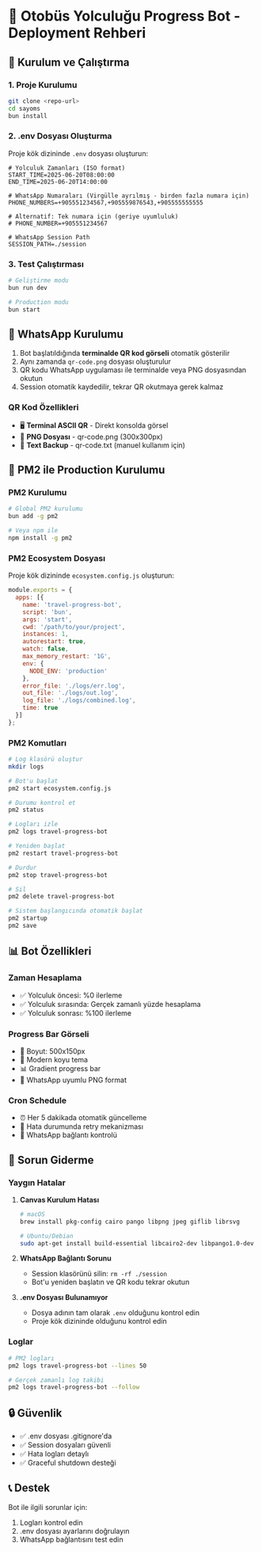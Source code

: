 # 🚀 Otobüs Yolculuğu Progress Bot - Deployment Rehberi

## 🔧 Kurulum ve Çalıştırma

### 1. Proje Kurulumu
```bash
git clone <repo-url>
cd sayoms
bun install
```

### 2. .env Dosyası Oluşturma
Proje kök dizininde `.env` dosyası oluşturun:

```env
# Yolculuk Zamanları (ISO format)
START_TIME=2025-06-20T08:00:00
END_TIME=2025-06-20T14:00:00

# WhatsApp Numaraları (Virgülle ayrılmış - birden fazla numara için)
PHONE_NUMBERS=+905551234567,+905559876543,+905555555555

# Alternatif: Tek numara için (geriye uyumluluk)
# PHONE_NUMBER=+905551234567

# WhatsApp Session Path
SESSION_PATH=./session
```

### 3. Test Çalıştırması
```bash
# Geliştirme modu
bun run dev

# Production modu
bun start
```

## 📱 WhatsApp Kurulumu

1. Bot başlatıldığında **terminalde QR kod görseli** otomatik gösterilir
2. Aynı zamanda `qr-code.png` dosyası oluşturulur
3. QR kodu WhatsApp uygulaması ile terminalde veya PNG dosyasından okutun  
4. Session otomatik kaydedilir, tekrar QR okutmaya gerek kalmaz

### QR Kod Özellikleri
- 🖥️ **Terminal ASCII QR** - Direkt konsolda görsel
- 📄 **PNG Dosyası** - qr-code.png (300x300px)
- 📝 **Text Backup** - qr-code.txt (manuel kullanım için)

## 🔄 PM2 ile Production Kurulumu

### PM2 Kurulumu
```bash
# Global PM2 kurulumu
bun add -g pm2

# Veya npm ile
npm install -g pm2
```

### PM2 Ecosystem Dosyası
Proje kök dizininde `ecosystem.config.js` oluşturun:

```javascript
module.exports = {
  apps: [{
    name: 'travel-progress-bot',
    script: 'bun',
    args: 'start',
    cwd: '/path/to/your/project',
    instances: 1,
    autorestart: true,
    watch: false,
    max_memory_restart: '1G',
    env: {
      NODE_ENV: 'production'
    },
    error_file: './logs/err.log',
    out_file: './logs/out.log',
    log_file: './logs/combined.log',
    time: true
  }]
};
```

### PM2 Komutları
```bash
# Log klasörü oluştur
mkdir logs

# Bot'u başlat
pm2 start ecosystem.config.js

# Durumu kontrol et
pm2 status

# Logları izle
pm2 logs travel-progress-bot

# Yeniden başlat
pm2 restart travel-progress-bot

# Durdur
pm2 stop travel-progress-bot

# Sil
pm2 delete travel-progress-bot

# Sistem başlangıcında otomatik başlat
pm2 startup
pm2 save
```

## 📊 Bot Özellikleri

### Zaman Hesaplama
- ✅ Yolculuk öncesi: %0 ilerleme
- ✅ Yolculuk sırasında: Gerçek zamanlı yüzde hesaplama
- ✅ Yolculuk sonrası: %100 ilerleme

### Progress Bar Görseli
- 📏 Boyut: 500x150px
- 🎨 Modern koyu tema
- 📊 Gradient progress bar
- 📱 WhatsApp uyumlu PNG format

### Cron Schedule
- ⏰ Her 5 dakikada otomatik güncelleme
- 🔄 Hata durumunda retry mekanizması
- 📱 WhatsApp bağlantı kontrolü

## 🚨 Sorun Giderme

### Yaygın Hatalar

1. **Canvas Kurulum Hatası**
   ```bash
   # macOS
   brew install pkg-config cairo pango libpng jpeg giflib librsvg
   
   # Ubuntu/Debian
   sudo apt-get install build-essential libcairo2-dev libpango1.0-dev libjpeg-dev libgif-dev librsvg2-dev
   ```

2. **WhatsApp Bağlantı Sorunu**
   - Session klasörünü silin: `rm -rf ./session`
   - Bot'u yeniden başlatın ve QR kodu tekrar okutun

3. **.env Dosyası Bulunamıyor**
   - Dosya adının tam olarak `.env` olduğunu kontrol edin
   - Proje kök dizininde olduğunu kontrol edin

### Loglar
```bash
# PM2 logları
pm2 logs travel-progress-bot --lines 50

# Gerçek zamanlı log takibi
pm2 logs travel-progress-bot --follow
```

## 🔒 Güvenlik

- ✅ .env dosyası .gitignore'da
- ✅ Session dosyaları güvenli
- ✅ Hata logları detaylı
- ✅ Graceful shutdown desteği

## 📞 Destek

Bot ile ilgili sorunlar için:
1. Logları kontrol edin
2. .env dosyası ayarlarını doğrulayın
3. WhatsApp bağlantısını test edin 